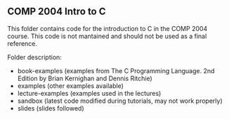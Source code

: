 COMP 2004 Intro to C
--------------------

This folder contains code for the introduction to C in the COMP 2004 course.
This code is not mantained and should not be used as a final reference.

Folder description:
* book-examples (examples from The C Programming Language. 2nd Edition by Brian Kernighan and Dennis Ritchie)
* examples (other examples available)
* lecture-examples (examples used in the lectures)
* sandbox (latest code modified during tutorials, may not work properly)
* slides (slides followed)

